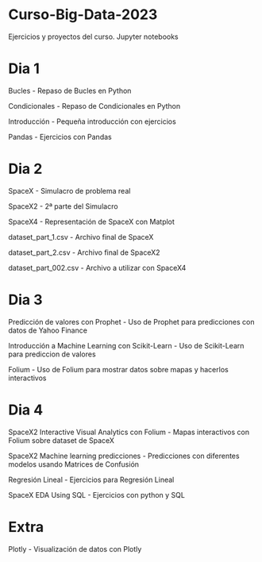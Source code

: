 # Curso-Big-Data-2023

Ejercicios y proyectos del curso. Jupyter notebooks

# Dia 1

Bucles - Repaso de Bucles en Python

Condicionales - Repaso de Condicionales en Python

Introducción - Pequeña introducción con ejercicios 

Pandas - Ejercicios con Pandas

# Dia 2

SpaceX - Simulacro de problema real

SpaceX2 - 2ª parte del Simulacro

SpaceX4 - Representación de SpaceX con Matplot

dataset_part_1.csv - Archivo final de SpaceX

dataset_part_2.csv - Archivo final de SpaceX2

dataset_part_002.csv - Archivo a utilizar con SpaceX4

# Dia 3

Predicción de valores con Prophet - Uso de Prophet para predicciones con datos de Yahoo Finance

Introducción a Machine Learning con Scikit-Learn - Uso de Scikit-Learn para prediccion de valores

Folium - Uso de Folium para mostrar datos sobre mapas y hacerlos interactivos

# Dia 4

SpaceX2 Interactive Visual Analytics con Folium - Mapas interactivos con Folium sobre dataset de SpaceX

SpaceX2 Machine learning predicciones - Predicciones con diferentes modelos usando Matrices de Confusión

Regresión Lineal - Ejercicios para Regresión Lineal

SpaceX EDA Using SQL - Ejercicios con python y SQL

# Extra

Plotly - Visualización de datos con Plotly
